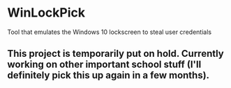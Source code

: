 # WinLockPick
Tool that emulates the Windows 10 lockscreen to steal user credentials

## This project is temporarily put on hold. Currently working on other important school stuff (I'll definitely pick this up again in a few months).
